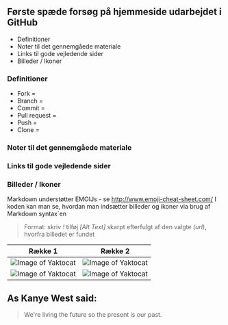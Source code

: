 ## Første spæde forsøg på hjemmeside udarbejdet i GitHub 

* Definitioner
* Noter til det gennemgåede materiale
* Links til gode vejledende sider 
* Billeder / Ikoner

### Definitioner

- Fork = 
- Branch =
- Commit =
- Pull request =
- Push =
- Clone = 


### Noter til det gennemgåede materiale 

### Links til gode vejledende sider 

### Billeder / Ikoner 

Markdown understøtter EMOIJs - se http://www.emoji-cheat-sheet.com/
I koden kan man se, hvordan man indsætter billeder og ikoner via brug af Markdown syntax´en

> Format: skriv _!_ tilføj _[Alt Text]_ skarpt efterfulgt af den valgte _(url)_, hvorfra billedet er fundet 

Række 1 | Række 2
------------ | -------------
![Image of Yaktocat](https://octodex.github.com/images/yaktocat.png) | ![Image of Yaktocat](https://octodex.github.com/images/yaktocat.png)
![Image of Yaktocat](https://octodex.github.com/images/yaktocat.png) | ![Image of Yaktocat](https://octodex.github.com/images/yaktocat.png)


## As Kanye West said:

> We're living the future so
> the present is our past.

